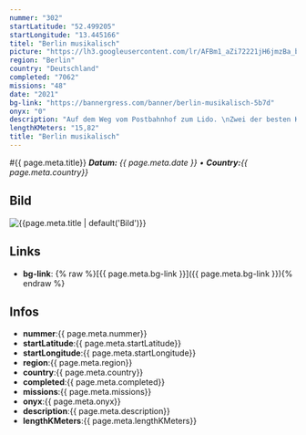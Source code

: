 ```yaml
---
nummer: "302"
startLatitude: "52.499205"
startLongitude: "13.445166"
titel: "Berlin musikalisch"
picture: "https://lh3.googleusercontent.com/lr/AFBm1_aZi72221jH6jmzBa_bhiq2gll-RdTIy-j2Ps8sWvEq-P0BZ8KAz_DtxWa0HjzaRV5r7n9Gbv5prCmv3nkyf9GqOrIU8pEeoMIVF0SKDZvlZoqz7ixgEC2t0TM96wQDi44CfiKAp8lXI50LY743gBy_HiEJjKm7xU43-6fggrAxfWt0fcdZxxp0Z6ZNWeedpiomBQ_ozrWU8Z1aQbiug7-rUaAPyjQH2kGk4AAL5vT1frdPizAjqQDI4dT_DoyJJxRb_4uA8mw_OWAHtQ4bj6hbE5iLo14F-6WesahkmTjbefpV-wQjUfztdbHqsRb3cycBeyOXTTNEWGI_spCRDzq_Ce7b_kU5f6822X3T0Z3mWP6XDepNk7dK5LAzEb4cZZle5CB2AzoDLUpJKICyouIfsZKo1UqWiqljVp1g7M3mhqWwmzPUaVhK6wjd1yM5fOp_OqMpehMTpHU_ZNBSYOWQbT9kBTEXUmSlrgPgoIGFa7y5-FfqQNfEobPFVVA-JKP-yBy3at_fsqx4l6nMwjGpOT2NjT8p2BPqtOUhoD9_MkXi-Cm3Hna1KwzpZQG6d4jnlG7sLJanIb8NeTijARDXesbjWiwCwA9uO7oZYbPYHFGtZLe_T4rX5GSVtwmscUH_BNjeEGt8zjAAhHoAnBMUd_n5lfHPgqs5l1PB4eo0a9f0gM8m-lmcTfdrq_yuz6zK2C1Am78ABo1oQR6_IPsHnlK20rLr4u_0gZP9CcB8JnhQyZ8WyMS7e2rVV7qm33wJiwoSdPORVl4Yix7eVBvKXqlKdrAQ1BhvxG4pfAVW5Dg5PRW3gU32xCJf85nFsgqNvX366KCNZzkUXdPfZYMzrtQjv4jndWlc"
region: "Berlin"
country: "Deutschland"
completed: "7062"
missions: "48"
date: "2021"
bg-link: "https://bannergress.com/banner/berlin-musikalisch-5b7d"
onyx: "0"
description: "Auf dem Weg vom Postbahnhof zum Lido. \nZwei der besten Konzertlocations in Berlin."
lengthKMeters: "15,82"
title: "Berlin musikalisch"
---
```


#{{ page.meta.title}}
_**Datum:** {{ page.meta.date }} • **Country:**{{ page.meta.country}}_

## Bild
![{{page.meta.title | default('Bild')}}]({{page.meta.picture}})

## Links
- **bg-link**: {% raw %}[{{ page.meta.bg-link }}]({{ page.meta.bg-link }}){% endraw %}

## Infos
- **nummer**:{{ page.meta.nummer}}
- **startLatitude**:{{ page.meta.startLatitude}}
- **startLongitude**:{{ page.meta.startLongitude}}
- **region**:{{ page.meta.region}}
- **country**:{{ page.meta.country}}
- **completed**:{{ page.meta.completed}}
- **missions**:{{ page.meta.missions}}
- **onyx**:{{ page.meta.onyx}}
- **description**:{{ page.meta.description}}
- **lengthKMeters**:{{ page.meta.lengthKMeters}}

